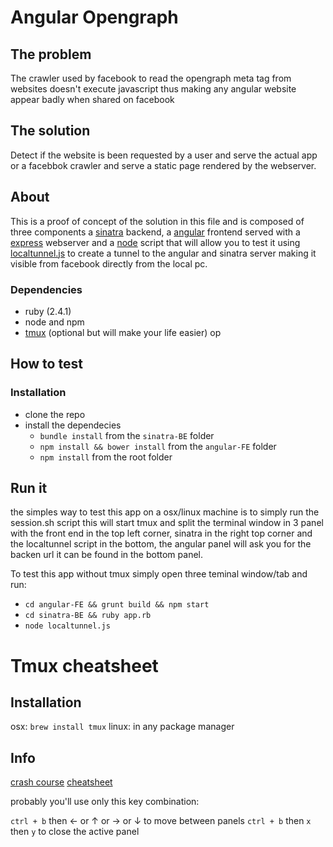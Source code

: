 # Angular Opengraph

## The problem
The crawler used by facebook to read the opengraph meta tag from websites doesn't execute javascript thus making any angular website appear badly when shared on facebook

## The solution
Detect if the website is been requested by a user and serve the actual app or a facebbok crawler and serve a static page rendered by the webserver.

## About
This is a proof of concept of the solution in this file and is composed of three components a [sinatra](http://sinatrarb.com) backend, a [angular](https://angularjs.org) frontend served with a [express](https://expressjs.com) webserver and a [node](https://nodejs.org/en/) script that will allow you to test it using [localtunnel.js](https://localtunnel.github.io/www/) to create a tunnel to the angular and sinatra server making it visible from facebook directly from the local pc.

### Dependencies
* ruby (2.4.1)
* node and npm
* [tmux](https://github.com/tmux/tmux) (optional but will make your life easier)
op
## How to test

### Installation
* clone the repo
* install the dependecies
  * `bundle install` from the `sinatra-BE` folder
  * `npm install && bower install` from the `angular-FE` folder
  * `npm install` from the root folder

## Run it
the simples way to test this app on a osx/linux machine is to simply run the session.sh script this will start tmux and split the terminal window in 3 panel with the front end in the top left corner, sinatra in the  right top corner and the localtunnel script in the bottom, the angular panel will ask you for the backen url it can be found in the bottom panel.

To test this app without tmux simply open three teminal window/tab and run:
* `cd angular-FE && grunt build && npm start`
* `cd sinatra-BE && ruby app.rb`
* `node localtunnel.js`

# Tmux cheatsheet

## Installation
osx: `brew install tmux`
linux: in any package manager

## Info
[crash course](https://robots.thoughtbot.com/a-tmux-crash-course)
[cheatsheet](https://tmuxcheatsheet.com)

probably you'll use only this key combination:

`ctrl + b` then &larr; or &uarr; or &rarr; or &darr; to move between panels
`ctrl + b` then `x` then `y` to close the active panel